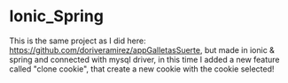 # Ionic_Spring
This is the same project as I did here: https://github.com/doriveramirez/appGalletasSuerte,
but made in ionic & spring and connected with mysql driver, 
in this time I added a new feature called "clone cookie", that create a new cookie with the cookie selected!
